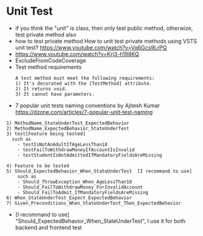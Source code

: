 # Unit Test
- if you think the "unit" is class, then only test public method, otherwize, test private method also
- how to test private method How to unit test private methods using VSTS unit test?
https://www.youtube.com/watch?v=Vq6Gcs9LrPQ
- https://www.youtube.com/watch?v=Krj3-h198KQ
- ExcludeFromCodeCoverage
- Test method requirements
  ```
  A test method must meet the following requirements:
  1) It's decorated with the [TestMethod] attribute.
  2) It returns void.
  3) It cannot have parameters.
  ```
 - 7 popular unit tests naming conventions by Ajitesh Kumar
 https://dzone.com/articles/7-popular-unit-test-naming
  ```
  1) MethodName_StateUnderTest_ExpectedBehavior
  2) MethodName_ExpectedBehavior_StateUnderTest
  3) test[Feature being tested] 
    such as
      - testIsNotAnAdultIfAgeLessThan18
      - testFailToWithdrawMoneyIfAccountIsInvalid
      - testStudentIsNotAdmittedIfMandatoryFieldsAreMissing
   
  4) Feature to be tested
  5) Should_ExpectedBehavior_When_StateUnderTest  [I recommand to use]
      such as
      - Should_ThrowException_When_AgeLessThan18
      - Should_FailToWithdrawMoney_ForInvalidAccount
      - Should_FailToAdmit_IfMandatoryFieldsAreMissing
  6) When_StateUnderTest_Expect_ExpectedBehavior
  7) Given_Preconditions_When_StateUnderTest_Then_ExpectedBehavior
   ```
- [I recommand to use] "Should_ExpectedBehavior_When_StateUnderTest", I use it for both backend and frontend test

